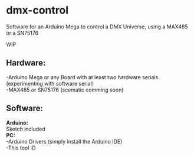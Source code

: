 # dmx-control
Software for an Arduino Mega to control a DMX Universe, using a MAX485 or a SN75176

WIP

<h2>Hardware:</h2>
-Arduino Mega or any Board with at least two hardware serials (experimenting with software serial)
<br/>-MAX485 or SN75176 (scematic comming soon)


<h2>Software:</h2>
<b>Arduino:</b>
<br/>Sketch included
<br/><b>PC:</b>
<br/>-Arduino Drivers (simply install the Arduino IDE)
<br/>-This tool :D

